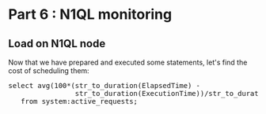 # Part 6 : N1QL monitoring

## Load on N1QL node

Now that we have prepared and executed some statements, let's find
the cost of scheduling them:

<pre id="example">
select avg(100*(str_to_duration(ElapsedTime) -
                str_to_duration(ExecutionTime))/str_to_duration(ElapsedTime))
   from system:active_requests;

</pre>